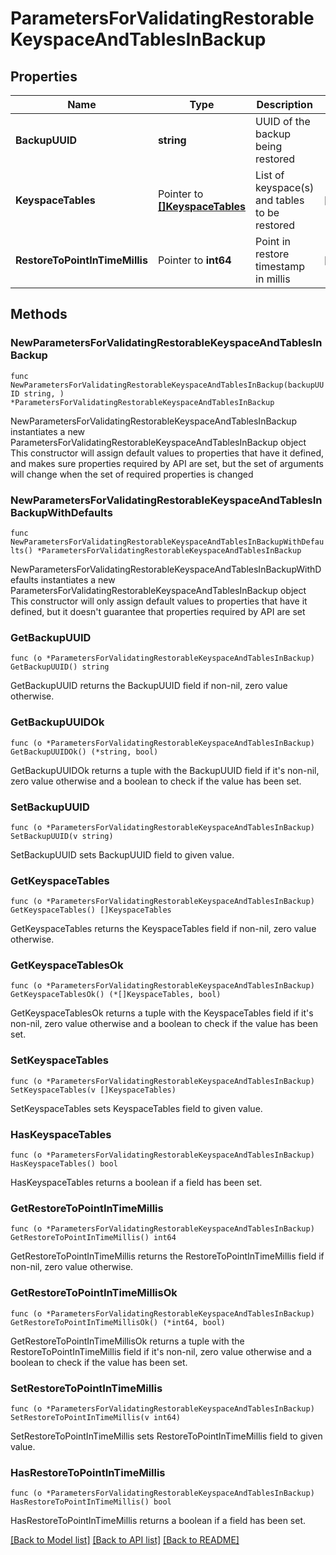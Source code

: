 # ParametersForValidatingRestorableKeyspaceAndTablesInBackup

## Properties

Name | Type | Description | Notes
------------ | ------------- | ------------- | -------------
**BackupUUID** | **string** | UUID of the backup being restored | 
**KeyspaceTables** | Pointer to [**[]KeyspaceTables**](KeyspaceTables.md) | List of keyspace(s) and tables to be restored | [optional] 
**RestoreToPointInTimeMillis** | Pointer to **int64** | Point in restore timestamp in millis | [optional] 

## Methods

### NewParametersForValidatingRestorableKeyspaceAndTablesInBackup

`func NewParametersForValidatingRestorableKeyspaceAndTablesInBackup(backupUUID string, ) *ParametersForValidatingRestorableKeyspaceAndTablesInBackup`

NewParametersForValidatingRestorableKeyspaceAndTablesInBackup instantiates a new ParametersForValidatingRestorableKeyspaceAndTablesInBackup object
This constructor will assign default values to properties that have it defined,
and makes sure properties required by API are set, but the set of arguments
will change when the set of required properties is changed

### NewParametersForValidatingRestorableKeyspaceAndTablesInBackupWithDefaults

`func NewParametersForValidatingRestorableKeyspaceAndTablesInBackupWithDefaults() *ParametersForValidatingRestorableKeyspaceAndTablesInBackup`

NewParametersForValidatingRestorableKeyspaceAndTablesInBackupWithDefaults instantiates a new ParametersForValidatingRestorableKeyspaceAndTablesInBackup object
This constructor will only assign default values to properties that have it defined,
but it doesn't guarantee that properties required by API are set

### GetBackupUUID

`func (o *ParametersForValidatingRestorableKeyspaceAndTablesInBackup) GetBackupUUID() string`

GetBackupUUID returns the BackupUUID field if non-nil, zero value otherwise.

### GetBackupUUIDOk

`func (o *ParametersForValidatingRestorableKeyspaceAndTablesInBackup) GetBackupUUIDOk() (*string, bool)`

GetBackupUUIDOk returns a tuple with the BackupUUID field if it's non-nil, zero value otherwise
and a boolean to check if the value has been set.

### SetBackupUUID

`func (o *ParametersForValidatingRestorableKeyspaceAndTablesInBackup) SetBackupUUID(v string)`

SetBackupUUID sets BackupUUID field to given value.


### GetKeyspaceTables

`func (o *ParametersForValidatingRestorableKeyspaceAndTablesInBackup) GetKeyspaceTables() []KeyspaceTables`

GetKeyspaceTables returns the KeyspaceTables field if non-nil, zero value otherwise.

### GetKeyspaceTablesOk

`func (o *ParametersForValidatingRestorableKeyspaceAndTablesInBackup) GetKeyspaceTablesOk() (*[]KeyspaceTables, bool)`

GetKeyspaceTablesOk returns a tuple with the KeyspaceTables field if it's non-nil, zero value otherwise
and a boolean to check if the value has been set.

### SetKeyspaceTables

`func (o *ParametersForValidatingRestorableKeyspaceAndTablesInBackup) SetKeyspaceTables(v []KeyspaceTables)`

SetKeyspaceTables sets KeyspaceTables field to given value.

### HasKeyspaceTables

`func (o *ParametersForValidatingRestorableKeyspaceAndTablesInBackup) HasKeyspaceTables() bool`

HasKeyspaceTables returns a boolean if a field has been set.

### GetRestoreToPointInTimeMillis

`func (o *ParametersForValidatingRestorableKeyspaceAndTablesInBackup) GetRestoreToPointInTimeMillis() int64`

GetRestoreToPointInTimeMillis returns the RestoreToPointInTimeMillis field if non-nil, zero value otherwise.

### GetRestoreToPointInTimeMillisOk

`func (o *ParametersForValidatingRestorableKeyspaceAndTablesInBackup) GetRestoreToPointInTimeMillisOk() (*int64, bool)`

GetRestoreToPointInTimeMillisOk returns a tuple with the RestoreToPointInTimeMillis field if it's non-nil, zero value otherwise
and a boolean to check if the value has been set.

### SetRestoreToPointInTimeMillis

`func (o *ParametersForValidatingRestorableKeyspaceAndTablesInBackup) SetRestoreToPointInTimeMillis(v int64)`

SetRestoreToPointInTimeMillis sets RestoreToPointInTimeMillis field to given value.

### HasRestoreToPointInTimeMillis

`func (o *ParametersForValidatingRestorableKeyspaceAndTablesInBackup) HasRestoreToPointInTimeMillis() bool`

HasRestoreToPointInTimeMillis returns a boolean if a field has been set.


[[Back to Model list]](../README.md#documentation-for-models) [[Back to API list]](../README.md#documentation-for-api-endpoints) [[Back to README]](../README.md)


